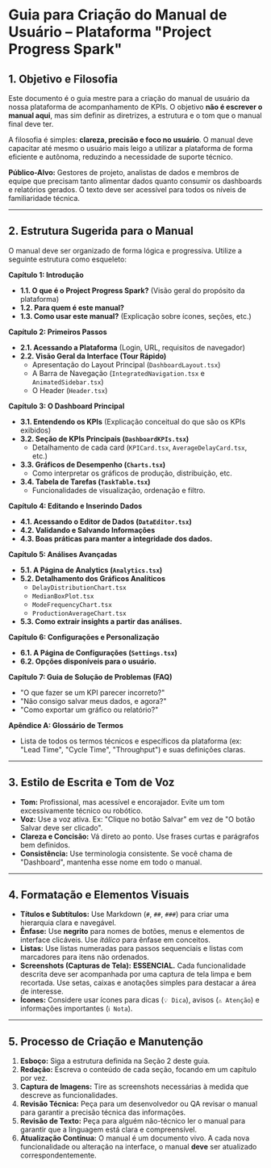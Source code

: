 # Guia para Criação do Manual de Usuário – Plataforma "Project Progress Spark"

## 1. Objetivo e Filosofia

Este documento é o guia mestre para a criação do manual de usuário da nossa plataforma de acompanhamento de KPIs. O objetivo **não é escrever o manual aqui**, mas sim definir as diretrizes, a estrutura e o tom que o manual final deve ter.

A filosofia é simples: **clareza, precisão e foco no usuário**. O manual deve capacitar até mesmo o usuário mais leigo a utilizar a plataforma de forma eficiente e autônoma, reduzindo a necessidade de suporte técnico.

**Público-Alvo:** Gestores de projeto, analistas de dados e membros de equipe que precisam tanto alimentar dados quanto consumir os dashboards e relatórios gerados. O texto deve ser acessível para todos os níveis de familiaridade técnica.

---

## 2. Estrutura Sugerida para o Manual

O manual deve ser organizado de forma lógica e progressiva. Utilize a seguinte estrutura como esqueleto:

**Capítulo 1: Introdução**
- **1.1. O que é o Project Progress Spark?** (Visão geral do propósito da plataforma)
- **1.2. Para quem é este manual?**
- **1.3. Como usar este manual?** (Explicação sobre ícones, seções, etc.)

**Capítulo 2: Primeiros Passos**
- **2.1. Acessando a Plataforma** (Login, URL, requisitos de navegador)
- **2.2. Visão Geral da Interface (Tour Rápido)**
    - Apresentação do Layout Principal (`DashboardLayout.tsx`)
    - A Barra de Navegação (`IntegratedNavigation.tsx` e `AnimatedSidebar.tsx`)
    - O Header (`Header.tsx`)

**Capítulo 3: O Dashboard Principal**
- **3.1. Entendendo os KPIs** (Explicação conceitual do que são os KPIs exibidos)
- **3.2. Seção de KPIs Principais (`DashboardKPIs.tsx`)**
    - Detalhamento de cada card (`KPICard.tsx`, `AverageDelayCard.tsx`, etc.)
- **3.3. Gráficos de Desempenho (`Charts.tsx`)**
    - Como interpretar os gráficos de produção, distribuição, etc.
- **3.4. Tabela de Tarefas (`TaskTable.tsx`)**
    - Funcionalidades de visualização, ordenação e filtro.

**Capítulo 4: Editando e Inserindo Dados**
- **4.1. Acessando o Editor de Dados (`DataEditor.tsx`)**
- **4.2. Validando e Salvando Informações**
- **4.3. Boas práticas para manter a integridade dos dados.**

**Capítulo 5: Análises Avançadas**
- **5.1. A Página de Analytics (`Analytics.tsx`)**
- **5.2. Detalhamento dos Gráficos Analíticos**
    - `DelayDistributionChart.tsx`
    - `MedianBoxPlot.tsx`
    - `ModeFrequencyChart.tsx`
    - `ProductionAverageChart.tsx`
- **5.3. Como extrair insights a partir das análises.**

**Capítulo 6: Configurações e Personalização**
- **6.1. A Página de Configurações (`Settings.tsx`)**
- **6.2. Opções disponíveis para o usuário.**

**Capítulo 7: Guia de Solução de Problemas (FAQ)**
- "O que fazer se um KPI parecer incorreto?"
- "Não consigo salvar meus dados, e agora?"
- "Como exportar um gráfico ou relatório?"

**Apêndice A: Glossário de Termos**
- Lista de todos os termos técnicos e específicos da plataforma (ex: "Lead Time", "Cycle Time", "Throughput") e suas definições claras.

---

## 3. Estilo de Escrita e Tom de Voz

- **Tom:** Profissional, mas acessível e encorajador. Evite um tom excessivamente técnico ou robótico.
- **Voz:** Use a voz ativa. Ex: "Clique no botão Salvar" em vez de "O botão Salvar deve ser clicado".
- **Clareza e Concisão:** Vá direto ao ponto. Use frases curtas e parágrafos bem definidos.
- **Consistência:** Use terminologia consistente. Se você chama de "Dashboard", mantenha esse nome em todo o manual.

---

## 4. Formatação e Elementos Visuais

- **Títulos e Subtítulos:** Use Markdown (`#`, `##`, `###`) para criar uma hierarquia clara e navegável.
- **Ênfase:** Use **negrito** para nomes de botões, menus e elementos de interface clicáveis. Use *itálico* para ênfase em conceitos.
- **Listas:** Use listas numeradas para passos sequenciais e listas com marcadores para itens não ordenados.
- **Screenshots (Capturas de Tela):** **ESSENCIAL.** Cada funcionalidade descrita deve ser acompanhada por uma captura de tela limpa e bem recortada. Use setas, caixas e anotações simples para destacar a área de interesse.
- **Ícones:** Considere usar ícones para dicas (`💡 Dica`), avisos (`⚠️ Atenção`) e informações importantes (`ℹ️ Nota`).

---

## 5. Processo de Criação e Manutenção

1.  **Esboço:** Siga a estrutura definida na Seção 2 deste guia.
2.  **Redação:** Escreva o conteúdo de cada seção, focando em um capítulo por vez.
3.  **Captura de Imagens:** Tire as screenshots necessárias à medida que descreve as funcionalidades.
4.  **Revisão Técnica:** Peça para um desenvolvedor ou QA revisar o manual para garantir a precisão técnica das informações.
5.  **Revisão de Texto:** Peça para alguém não-técnico ler o manual para garantir que a linguagem está clara e compreensível.
6.  **Atualização Contínua:** O manual é um documento vivo. A cada nova funcionalidade ou alteração na interface, o manual **deve** ser atualizado correspondentemente.
